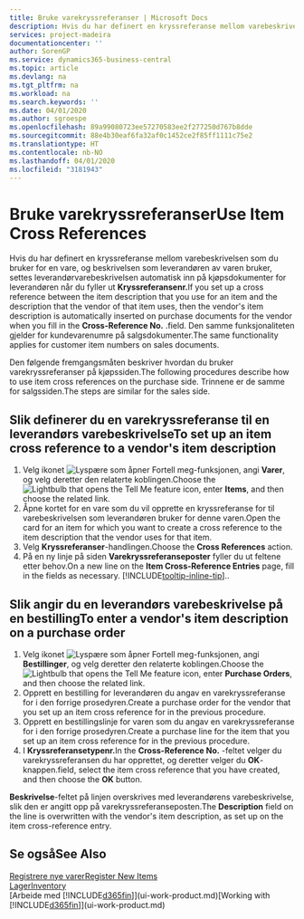 ```yaml
---
title: Bruke varekryssreferanser | Microsoft Docs
description: Hvis du har definert en kryssreferanse mellom varebeskrivelsen som du bruker for en vare, og beskrivelsen som leverandøren av varen bruker, settes leverandørvarebeskrivelsen automatisk inn på kjøpsdokumenter for leverandøren når du fyller ut **Kryssreferansenr.** .
services: project-madeira
documentationcenter: ''
author: SorenGP
ms.service: dynamics365-business-central
ms.topic: article
ms.devlang: na
ms.tgt_pltfrm: na
ms.workload: na
ms.search.keywords: ''
ms.date: 04/01/2020
ms.author: sgroespe
ms.openlocfilehash: 89a99080723ee57270583ee2f277250d767b8dde
ms.sourcegitcommit: 88e4b30eaf6fa32af0c1452ce2f85ff1111c75e2
ms.translationtype: HT
ms.contentlocale: nb-NO
ms.lasthandoff: 04/01/2020
ms.locfileid: "3181943"
---
```

# <a name="use-item-cross-references"></a><span data-ttu-id="9f78d-104">Bruke varekryssreferanser</span><span class="sxs-lookup"><span data-stu-id="9f78d-104">Use Item Cross References</span></span>
<span data-ttu-id="9f78d-105">Hvis du har definert en kryssreferanse mellom varebeskrivelsen som du bruker for en vare, og beskrivelsen som leverandøren av varen bruker, settes leverandørvarebeskrivelsen automatisk inn på kjøpsdokumenter for leverandøren når du fyller ut **Kryssreferansenr.**</span><span class="sxs-lookup"><span data-stu-id="9f78d-105">If you set up a cross reference between the item description that you use for an item and the description that the vendor of that item uses, then the vendor's item description is automatically inserted on purchase documents for the vendor when you fill in the **Cross-Reference No.**</span></span> <span data-ttu-id="9f78d-106">.</span><span class="sxs-lookup"><span data-stu-id="9f78d-106">field.</span></span> <span data-ttu-id="9f78d-107">Den samme funksjonaliteten gjelder for kundevarenumre på salgsdokumenter.</span><span class="sxs-lookup"><span data-stu-id="9f78d-107">The same functionality applies for customer item numbers on sales documents.</span></span>

<span data-ttu-id="9f78d-108">Den følgende fremgangsmåten beskriver hvordan du bruker varekryssreferanser på kjøpssiden.</span><span class="sxs-lookup"><span data-stu-id="9f78d-108">The following procedures describe how to use item cross references on the purchase side.</span></span> <span data-ttu-id="9f78d-109">Trinnene er de samme for salgssiden.</span><span class="sxs-lookup"><span data-stu-id="9f78d-109">The steps are similar for the sales side.</span></span>

## <a name="to-set-up-an-item-cross-reference-to-a-vendors-item-description"></a><span data-ttu-id="9f78d-110">Slik definerer du en varekryssreferanse til en leverandørs varebeskrivelse</span><span class="sxs-lookup"><span data-stu-id="9f78d-110">To set up an item cross reference to a vendor's item description</span></span>
1. <span data-ttu-id="9f78d-111">Velg ikonet ![Lyspære som åpner Fortell meg-funksjonen](media/ui-search/search_small.png "Fortell hva du vil gjøre"), angi **Varer**, og velg deretter den relaterte koblingen.</span><span class="sxs-lookup"><span data-stu-id="9f78d-111">Choose the ![Lightbulb that opens the Tell Me feature](media/ui-search/search_small.png "Tell me what you want to do") icon, enter **Items**, and then choose the related link.</span></span>
2. <span data-ttu-id="9f78d-112">Åpne kortet for en vare som du vil opprette en kryssreferanse for til varebeskrivelsen som leverandøren bruker for denne varen.</span><span class="sxs-lookup"><span data-stu-id="9f78d-112">Open the card for an item for which you want to create a cross reference to the item description that the vendor uses for that item.</span></span>
3. <span data-ttu-id="9f78d-113">Velg **Kryssreferanser**-handlingen.</span><span class="sxs-lookup"><span data-stu-id="9f78d-113">Choose the **Cross References** action.</span></span>
4. <span data-ttu-id="9f78d-114">På en ny linje på siden **Varekryssreferanseposter** fyller du ut feltene etter behov.</span><span class="sxs-lookup"><span data-stu-id="9f78d-114">On a new line on the **Item Cross-Reference Entries** page, fill in the fields as necessary.</span></span> [!INCLUDE[tooltip-inline-tip](includes/tooltip-inline-tip_md.md)]<span data-ttu-id="9f78d-115">.</span><span class="sxs-lookup"><span data-stu-id="9f78d-115">.</span></span>

## <a name="to-enter-a-vendors-item-description-on-a-purchase-order"></a><span data-ttu-id="9f78d-116">Slik angir du en leverandørs varebeskrivelse på en bestilling</span><span class="sxs-lookup"><span data-stu-id="9f78d-116">To enter a vendor's item description on a purchase order</span></span>
1. <span data-ttu-id="9f78d-117">Velg ikonet ![Lyspære som åpner Fortell meg-funksjonen](media/ui-search/search_small.png "Fortell hva du vil gjøre"), angi **Bestillinger**, og velg deretter den relaterte koblingen.</span><span class="sxs-lookup"><span data-stu-id="9f78d-117">Choose the ![Lightbulb that opens the Tell Me feature](media/ui-search/search_small.png "Tell me what you want to do") icon, enter **Purchase Orders**, and then choose the related link.</span></span>
2. <span data-ttu-id="9f78d-118">Opprett en bestilling for leverandøren du angav en varekryssreferanse for i den forrige prosedyren.</span><span class="sxs-lookup"><span data-stu-id="9f78d-118">Create a purchase order for the vendor that you set up an item cross reference for in the previous procedure.</span></span>
3. <span data-ttu-id="9f78d-119">Opprett en bestillingslinje for varen som du angav en varekryssreferanse for i den forrige prosedyren.</span><span class="sxs-lookup"><span data-stu-id="9f78d-119">Create a purchase line for the item that you set up an item cross reference for in the previous procedure.</span></span>
4. <span data-ttu-id="9f78d-120">I **Kryssreferansetypenr.**</span><span class="sxs-lookup"><span data-stu-id="9f78d-120">In the **Cross-Reference No.**</span></span> <span data-ttu-id="9f78d-121">-feltet velger du varekryssreferansen du har opprettet, og deretter velger du **OK**-knappen.</span><span class="sxs-lookup"><span data-stu-id="9f78d-121">field, select the item cross reference that you have created, and then choose the **OK** button.</span></span>

<span data-ttu-id="9f78d-122">**Beskrivelse**-feltet på linjen overskrives med leverandørens varebeskrivelse, slik den er angitt opp på varekryssreferanseposten.</span><span class="sxs-lookup"><span data-stu-id="9f78d-122">The **Description** field on the line is overwritten with the vendor's item description, as set up on the item cross-reference entry.</span></span>

## <a name="see-also"></a><span data-ttu-id="9f78d-123">Se også</span><span class="sxs-lookup"><span data-stu-id="9f78d-123">See Also</span></span>
[<span data-ttu-id="9f78d-124">Registrere nye varer</span><span class="sxs-lookup"><span data-stu-id="9f78d-124">Register New Items</span></span>](inventory-how-register-new-items.md)  
[<span data-ttu-id="9f78d-125">Lager</span><span class="sxs-lookup"><span data-stu-id="9f78d-125">Inventory</span></span>](inventory-manage-inventory.md)  
<span data-ttu-id="9f78d-126">[Arbeide med [!INCLUDE[d365fin](includes/d365fin_md.md)]](ui-work-product.md)</span><span class="sxs-lookup"><span data-stu-id="9f78d-126">[Working with [!INCLUDE[d365fin](includes/d365fin_md.md)]](ui-work-product.md)</span></span>

